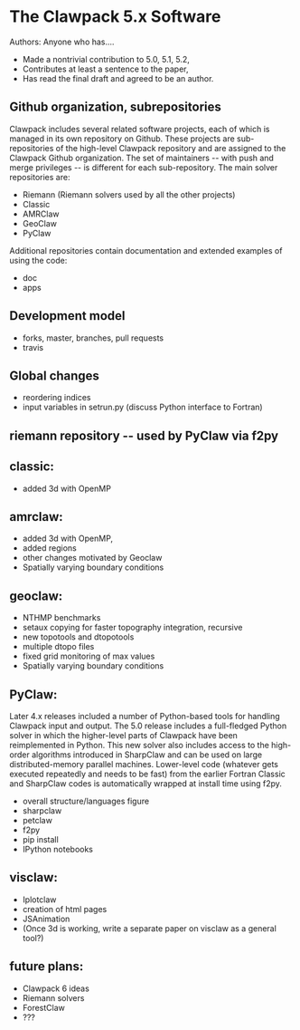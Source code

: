 
# The Clawpack 5.x Software

Authors: Anyone who has....
* Made a nontrivial contribution to 5.0, 5.1, 5.2,
* Contributes at least a sentence to the paper,
* Has read the final draft and agreed to be an author.

## Github organization, subrepositories
Clawpack includes several related software projects, each of which is managed in its own repository on Github.  These projects are sub-repositories of the high-level Clawpack repository and are assigned to the Clawpack Github organization.  The set of maintainers -- with push and merge privileges -- is different for each sub-repository.  The main solver repositories are:

- Riemann (Riemann solvers used by all the other projects)
- Classic
- AMRClaw
- GeoClaw
- PyClaw

Additional repositories contain documentation and extended examples of using the code:
- doc
- apps

## Development model
* forks, master, branches, pull requests
* travis

## Global changes
* reordering indices
* input variables in setrun.py (discuss Python interface to Fortran)

## riemann repository -- used by PyClaw via f2py

## classic: 
* added 3d with OpenMP

## amrclaw: 
* added 3d with OpenMP, 
* added regions
* other changes motivated by Geoclaw
* Spatially varying boundary conditions

## geoclaw: 
* NTHMP benchmarks
* setaux copying for faster topography integration, recursive 
* new topotools and dtopotools
* multiple dtopo files
* fixed grid monitoring of max values
* Spatially varying boundary conditions

## PyClaw:
Later 4.x releases included a number of Python-based tools for handling Clawpack input and output.  The 5.0 release includes a full-fledged Python solver in which the higher-level parts of Clawpack have been reimplemented in Python.  This new solver also includes access to the high-order algorithms introduced in SharpClaw and can be used on large distributed-memory parallel machines.  Lower-level code (whatever gets executed repeatedly and needs to be fast) from the earlier Fortran Classic and SharpClaw codes is automatically wrapped at install time using f2py.

* overall structure/languages figure
* sharpclaw
* petclaw
* f2py
* pip install
* IPython notebooks

## visclaw:
* Iplotclaw
* creation of html pages
* JSAnimation
* (Once 3d is working, write a separate paper on visclaw as a general tool?)

## future plans:
* Clawpack 6 ideas
* Riemann solvers
* ForestClaw
* ???

